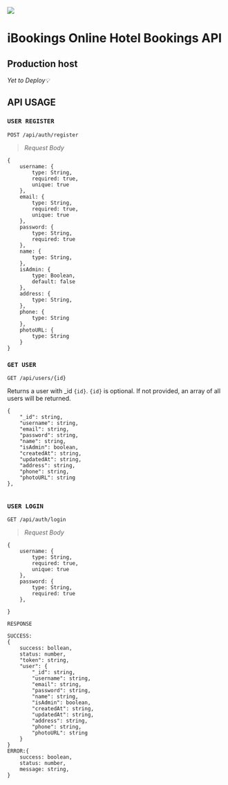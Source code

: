 
![](game-of-thrones-quotes-api_header.png)

# iBookings Online Hotel Bookings API



## Production host

*Yet to Deploy💡*
<!-- 🆕 []() -->


## API USAGE

### `USER REGISTER`


`POST /api/auth/register`

>*Request Body*

```
{
    username: {
        type: String,
        required: true,
        unique: true
    },
    email: {
        type: String,
        required: true,
        unique: true
    },
    password: {
        type: String,
        required: true
    },
    name: {
        type: String,
    },
    isAdmin: {
        type: Boolean,
        default: false
    },
    address: {
        type: String,
    },
    phone: {
        type: String
    },
    photoURL: {
        type: String
    } 
}

```

### `GET USER`
`GET /api/users/{id}`

Returns a user with  _id `{id}`.
`{id}` is optional. If not provided, an array of all users will be returned.
```
{
    "_id": string,
    "username": string,
    "email": string,
    "password": string,
    "name": string, 
    "isAdmin": boolean,
    "createdAt": string,
    "updatedAt": string,
    "address": string,
    "phone": string,
    "photoURL": string
},
    
```
### `USER LOGIN`
`GET /api/auth/login`

>*Request Body*

```
{
    username: {
        type: String,
        required: true,
        unique: true
    },
    password: {
        type: String,
        required: true
    },

}

```

`RESPONSE`
```
SUCCESS:
{
    success: bollean,
    status: number,
    "token": string,
    "user": {
        "_id": string,
        "username": string,
        "email": string,
        "password": string,
        "name": string, 
        "isAdmin": boolean,
        "createdAt": string,
        "updatedAt": string,
        "address": string,
        "phone": string,
        "photoURL": string
    }
}
ERROR:{
    success: boolean,
    status: number,
    message: string,
}
```
